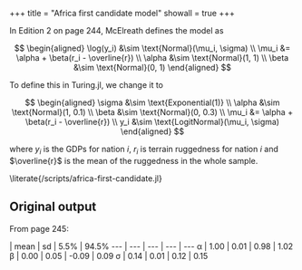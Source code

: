 +++
title = "Africa first candidate model"
showall = true
+++

In Edition 2 on page 244, McElreath defines the model as

$$
  \begin{aligned}
    \log(y_i) &\sim \text{Normal}(\mu_i, \sigma) \\
    \mu_i &= \alpha + \beta(r_i - \overline{r}) \\
    \alpha &\sim \text{Normal}(1, 1) \\
    \beta &\sim \text{Normal}(0, 1)
  \end{aligned}
$$

To define this in Turing.jl, we change it to

$$
  \begin{aligned}
    \sigma &\sim \text{Exponential(1)} \\
    \alpha &\sim \text{Normal}(1, 0.1) \\
    \beta &\sim \text{Normal}(0, 0.3) \\
    \mu_i &= \alpha + \beta(r_i - \overline{r}) \\
    y_i &\sim \text{LogitNormal}(\mu_i, \sigma)
  \end{aligned}
$$

where $y_i$ is the GDPs for nation $i$, $r_i$ is terrain ruggedness for nation $i$ and $\overline{r}$ is the mean of the ruggedness in the whole sample.

\literate{/scripts/africa-first-candidate.jl}

## Original output

From page 245:

 | mean | sd | 5.5% | 94.5%
--- | --- | --- | --- | ---
α | 1.00 | 0.01 | 0.98 | 1.02
β | 0.00 | 0.05 | -0.09 | 0.09
σ | 0.14 | 0.01 | 0.12 | 0.15
